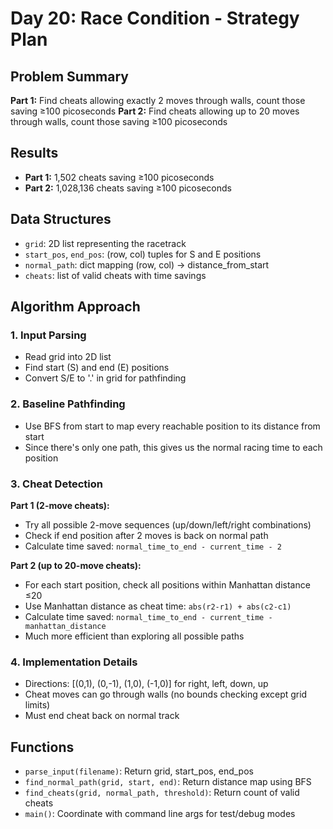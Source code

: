 # Day 20: Race Condition - Strategy Plan

## Problem Summary
**Part 1:** Find cheats allowing exactly 2 moves through walls, count those saving ≥100 picoseconds
**Part 2:** Find cheats allowing up to 20 moves through walls, count those saving ≥100 picoseconds

## Results
- **Part 1:** 1,502 cheats saving ≥100 picoseconds
- **Part 2:** 1,028,136 cheats saving ≥100 picoseconds

## Data Structures
- `grid`: 2D list representing the racetrack
- `start_pos`, `end_pos`: (row, col) tuples for S and E positions  
- `normal_path`: dict mapping (row, col) -> distance_from_start
- `cheats`: list of valid cheats with time savings

## Algorithm Approach

### 1. Input Parsing
- Read grid into 2D list
- Find start (S) and end (E) positions
- Convert S/E to '.' in grid for pathfinding

### 2. Baseline Pathfinding
- Use BFS from start to map every reachable position to its distance from start
- Since there's only one path, this gives us the normal racing time to each position

### 3. Cheat Detection

**Part 1 (2-move cheats):**
- Try all possible 2-move sequences (up/down/left/right combinations)
- Check if end position after 2 moves is back on normal path
- Calculate time saved: `normal_time_to_end - current_time - 2`

**Part 2 (up to 20-move cheats):**
- For each start position, check all positions within Manhattan distance ≤20
- Use Manhattan distance as cheat time: `abs(r2-r1) + abs(c2-c1)`
- Calculate time saved: `normal_time_to_end - current_time - manhattan_distance`
- Much more efficient than exploring all possible paths

### 4. Implementation Details
- Directions: [(0,1), (0,-1), (1,0), (-1,0)] for right, left, down, up
- Cheat moves can go through walls (no bounds checking except grid limits)  
- Must end cheat back on normal track

## Functions
- `parse_input(filename)`: Return grid, start_pos, end_pos
- `find_normal_path(grid, start, end)`: Return distance map using BFS
- `find_cheats(grid, normal_path, threshold)`: Return count of valid cheats
- `main()`: Coordinate with command line args for test/debug modes